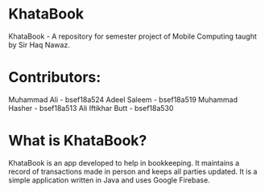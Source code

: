 # KhataBook
KhataBook - A repository for semester project of Mobile Computing taught by Sir Haq Nawaz.
# Contributors:
Muhammad Ali - bsef18a524
Adeel Saleem - bsef18a519
Muhammad Hasher - bsef18a513
Ali Iftikhar Butt - bsef18a530

# What is KhataBook?
KhataBook is an app developed to help in bookkeeping.
It maintains a record of transactions made in person and keeps all parties updated.
It is a simple application written in Java and uses Google Firebase.
